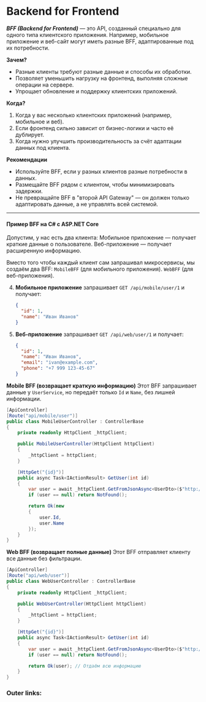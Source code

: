  

# Backend for Frontend

***BFF (Backend for Frontend)*** — это API, созданный специально для одного типа клиентского приложения. 
Например, мобильное приложение и веб-сайт могут иметь разные BFF, адаптированные под их потребности.

**Зачем?**
- Разные клиенты требуют разные данные и способы их обработки.
- Позволяет уменьшить нагрузку на фронтенд, выполняя сложные операции на сервере.
- Упрощает обновление и поддержку клиентских приложений.

**Когда?**
1. Когда у вас несколько клиентских приложений (например, мобильное и веб).
2. Если фронтенд сильно зависит от бизнес-логики и часто её дублирует.
3. Когда нужно улучшить производительность за счёт адаптации данных под клиента.

**Рекомендации**
- Используйте BFF, если у разных клиентов разные потребности в данных.
- Размещайте BFF рядом с клиентом, чтобы минимизировать задержки.
- Не превращайте BFF в "второй API Gateway" — он должен только адаптировать данные, а не управлять всей системой.

---

#### **Пример BFF на C# с ASP.NET Core**

Допустим, у нас есть два клиента:
Мобильное приложение — получает краткие данные о пользователе.
Веб-приложение — получает расширенную информацию.

Вместо того чтобы каждый клиент сам запрашивал микросервисы, мы создаём два BFF:
`MobileBFF` (для мобильного приложения).
`WebBFF` (для веб-приложения).

4. **Мобильное приложение** запрашивает `GET /api/mobile/user/1` и получает:
    ```json
    {
      "id": 1,
      "name": "Иван Иванов"
    }
    ```

5. **Веб-приложение** запрашивает `GET /api/web/user/1` и получает:
    ```json
    {
      "id": 1,
      "name": "Иван Иванов",
      "email": "ivan@example.com",
      "phone": "+7 999 123-45-67"
    }
    ```

**Mobile BFF (возвращает краткую информацию)**
Этот BFF запрашивает данные у `UserService`, но передаёт только `Id` и `Name`, без лишней информации.
```csharp
[ApiController]
[Route("api/mobile/user")]
public class MobileUserController : ControllerBase
{
    private readonly HttpClient _httpClient;

    public MobileUserController(HttpClient httpClient)
    {
        _httpClient = httpClient;
    }

    [HttpGet("{id}")]
    public async Task<IActionResult> GetUser(int id)
    {
        var user = await _httpClient.GetFromJsonAsync<UserDto>($"http://userservice/api/users/{id}");
        if (user == null) return NotFound();

        return Ok(new
        {
            user.Id,
            user.Name
        });
    }
}
```

**Web BFF (возвращает полные данные)**
Этот BFF отправляет клиенту все данные без фильтрации.
```csharp
[ApiController]
[Route("api/web/user")]
public class WebUserController : ControllerBase
{
    private readonly HttpClient _httpClient;

    public WebUserController(HttpClient httpClient)
    {
        _httpClient = httpClient;
    }

    [HttpGet("{id}")]
    public async Task<IActionResult> GetUser(int id)
    {
        var user = await _httpClient.GetFromJsonAsync<UserDto>($"http://userservice/api/users/{id}");
        if (user == null) return NotFound();

        return Ok(user); // Отдаём всю информацию
    }
}
```

### Outer links:

